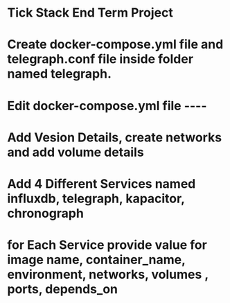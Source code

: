 # Tick Stack End Term Project
# Create docker-compose.yml file and telegraph.conf file inside folder named telegraph.
# Edit docker-compose.yml file ----
# Add Vesion Details, create networks and add volume details 
# Add 4 Different Services named influxdb, telegraph, kapacitor, chronograph
# for Each Service provide value for image name, container_name, environment, networks, volumes , ports, depends_on